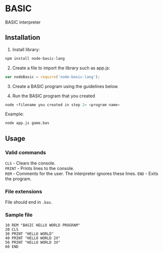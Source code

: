# BASIC

BASIC interpreter

## Installation

1. Install library:

  ```bash
  npm install node-basic-lang
  ```

2. Create a file to import the library such as app.js:

  ```javascript
  var nodeBasic = require('node-basic-lang');
  ```

3. Create a BASIC program using the guidelines below.

4. Run the BASIC program that you created

  ```bash
  node <filename you created in step 2> <program name>
  ```
  
  Example:

  ```bash
  node app.js game.bas
  ```

## Usage

### Valid commands

`CLS` - Clears the console.  
`PRINT` - Prints lines to the console.  
`REM` - Comments for the user. The interpreter ignores these lines.
`END` - Exits the program.

### File extensions

File should end in `.bas`.

### Sample file

```bas
10 REM "BASIC HELLO WORLD PROGRAM"
20 CLS
30 PRINT "HELLO WORLD"
40 PRINT "HELLO WORLD 2X"
50 PRINT "HELLO WORLD 3X"
60 END
```
